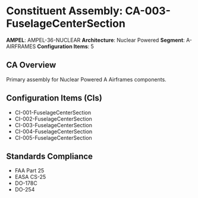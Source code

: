 # Constituent Assembly: CA-003-FuselageCenterSection

**AMPEL**: AMPEL-36-NUCLEAR
**Architecture**: Nuclear Powered
**Segment**: A-AIRFRAMES
**Configuration Items**: 5

## CA Overview
Primary assembly for Nuclear Powered A Airframes components.

## Configuration Items (CIs)
- CI-001-FuselageCenterSection
- CI-002-FuselageCenterSection
- CI-003-FuselageCenterSection
- CI-004-FuselageCenterSection
- CI-005-FuselageCenterSection

## Standards Compliance
- FAA Part 25
- EASA CS-25
- DO-178C
- DO-254
